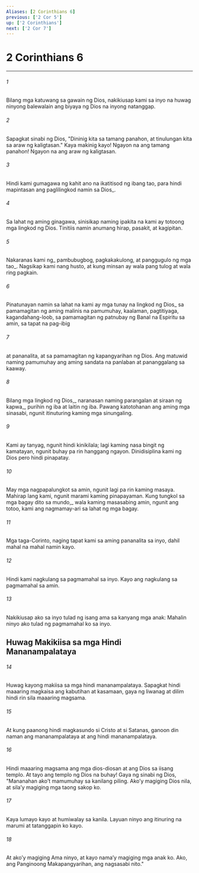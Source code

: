 ```yaml
---
Aliases: [2 Corinthians 6]
previous: ['2 Cor 5']
up: ['2 Corinthians']
next: ['2 Cor 7']
---
```

# 2 Corinthians 6

***






















###### 1 










Bilang mga katuwang sa gawain ng Dios, nakikiusap kami sa inyo na huwag ninyong balewalain ang biyaya ng Dios na inyong natanggap. 





















###### 2 










Sapagkat sinabi ng Dios, "Dininig kita sa tamang panahon, at tinulungan kita sa araw ng kaligtasan." Kaya makinig kayo! Ngayon na ang tamang panahon! Ngayon na ang araw ng kaligtasan. 





















###### 3 










Hindi kami gumagawa ng kahit ano na ikatitisod ng ibang tao, para hindi mapintasan ang paglilingkod namin sa Dios_. 





















###### 4 










Sa lahat ng aming ginagawa, sinisikap naming ipakita na kami ay totoong mga lingkod ng Dios. Tinitiis namin anumang hirap, pasakit, at kagipitan. 





















###### 5 










Nakaranas kami ng_ pambubugbog, pagkakakulong, at panggugulo ng mga tao_. Nagsikap kami nang husto, at kung minsan ay wala pang tulog at wala ring pagkain. 





















###### 6 










Pinatunayan namin sa lahat na kami ay mga tunay na lingkod ng Dios_ sa pamamagitan ng aming malinis na pamumuhay, kaalaman, pagtitiyaga, kagandahang-loob, sa pamamagitan ng patnubay ng Banal na Espiritu sa amin, sa tapat na pag-ibig 





















###### 7 










at pananalita, at sa pamamagitan ng kapangyarihan ng Dios. Ang matuwid naming pamumuhay ang aming sandata na panlaban at pananggalang sa kaaway. 





















###### 8 










Bilang mga lingkod ng Dios,_ naranasan naming parangalan at siraan ng kapwa_, purihin ng iba at laitin ng iba. Pawang katotohanan ang aming mga sinasabi, ngunit itinuturing kaming mga sinungaling. 





















###### 9 










Kami ay tanyag, ngunit hindi kinikilala; lagi kaming nasa bingit ng kamatayan, ngunit buhay pa rin hanggang ngayon. Dinidisiplina kami ng Dios pero hindi pinapatay. 





















###### 10 










May mga nagpapalungkot sa amin, ngunit lagi pa rin kaming masaya. Mahirap lang kami, ngunit marami kaming pinapayaman. Kung tungkol sa mga bagay dito sa mundo,_ wala kaming masasabing amin, ngunit ang totoo, kami ang nagmamay-ari sa lahat ng mga bagay. 





















###### 11 










Mga taga-Corinto, naging tapat kami sa aming pananalita sa inyo, dahil mahal na mahal namin kayo. 





















###### 12 










Hindi kami nagkulang sa pagmamahal sa inyo. Kayo ang nagkulang sa pagmamahal sa amin. 





















###### 13 










Nakikiusap ako sa inyo tulad ng isang ama sa kanyang mga anak: Mahalin ninyo ako tulad ng pagmamahal ko sa inyo.

## Huwag Makikiisa sa mga Hindi Mananampalataya 





















###### 14 










Huwag kayong makiisa sa mga hindi mananampalataya. Sapagkat hindi maaaring magkaisa ang kabutihan at kasamaan, gaya ng liwanag at dilim hindi rin sila maaaring magsama. 





















###### 15 










At kung paanong hindi magkasundo si Cristo at si Satanas, ganoon din naman ang mananampalataya at ang hindi mananampalataya. 





















###### 16 










Hindi maaaring magsama ang mga dios-diosan at ang Dios sa iisang templo. At tayo ang templo ng Dios na buhay! Gaya ng sinabi ng Dios, "Mananahan akoʼt mamumuhay sa kanilang piling. Akoʼy magiging Dios nila, at silaʼy magiging mga taong sakop ko. 





















###### 17 










Kaya lumayo kayo at humiwalay sa kanila. Layuan ninyo ang itinuring na marumi at tatanggapin ko kayo. 





















###### 18 










At akoʼy magiging Ama ninyo, at kayo namaʼy magiging mga anak ko. Ako, ang Panginoong Makapangyarihan, ang nagsasabi nito."
